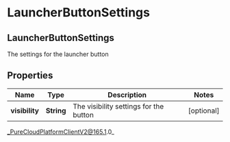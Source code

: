 # LauncherButtonSettings

## LauncherButtonSettings
The settings for the launcher button

## Properties

|Name | Type | Description | Notes|
|------------ | ------------- | ------------- | -------------|
| **visibility** | **String** | The visibility settings for the button | [optional] |



_PureCloudPlatformClientV2@165.1.0_

